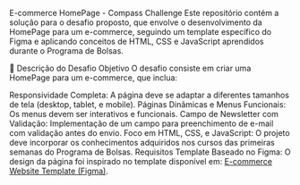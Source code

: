 E-commerce HomePage - Compass Challenge
Este repositório contém a solução para o desafio proposto, que envolve o desenvolvimento da HomePage para um e-commerce, seguindo um template específico do Figma e aplicando conceitos de HTML, CSS e JavaScript aprendidos durante o Programa de Bolsas.

📜 Descrição do Desafio
Objetivo
O desafio consiste em criar uma HomePage para um e-commerce, que inclua:

Responsividade Completa: A página deve se adaptar a diferentes tamanhos de tela (desktop, tablet, e mobile).
Páginas Dinâmicas e Menus Funcionais: Os menus devem ser interativos e funcionais.
Campo de Newsletter com Validação: Implementação de um campo para preenchimento de e-mail com validação antes do envio.
Foco em HTML, CSS, e JavaScript: O projeto deve incorporar os conhecimentos adquiridos nos cursos das primeiras semanas do Programa de Bolsas.
Requisitos
Template Baseado no Figma: O design da página foi inspirado no template disponível em: [E-commerce Website Template (Figma)](https://www.figma.com/design/BHuP6qu125RIatRXw4ChMD/E-commerceWebsite-Template-(Freebie)-(Community)?node-id=20-2&t=Mp7UqOWH9iP0XPxa-0).
